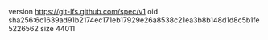 version https://git-lfs.github.com/spec/v1
oid sha256:6c1639ad91b2174ec171eb17929e26a8538c21ea3b8b148d1d8c5b1fe5226562
size 44011
